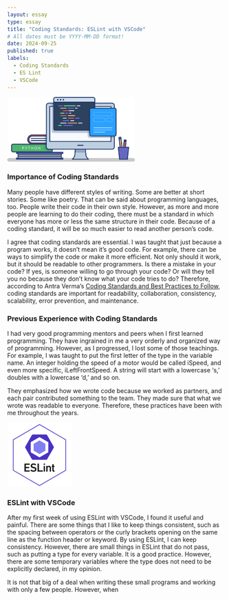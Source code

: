 ```yaml
---
layout: essay
type: essay
title: "Coding Standards: ESLint with VSCode"
# All dates must be YYYY-MM-DD format!
date: 2024-09-25
published: true
labels:
  - Coding Standards
  - ES Lint
  - VSCode
---
```


<img height="150px" class="rounded float-start pe-4" src="../img/e28_coding-standards-reflection/programming.png">

### Importance of Coding Standards
  
  Many people have different styles of writing. Some are better at short stories. Some like poetry. That can be said about programming languages, too. People write their code in their own style. However, as more and more people are learning to do their coding, there must be a standard in which everyone has more or less the same structure in their code. Because of a coding standard, it will be so much easier to read another person’s code.

  I agree that coding standards are essential. I was taught that just because a program works, it doesn’t mean it’s good code. For example, there can be ways to simplify the code or make it more efficient. Not only should it work, but it should be readable to other programmers. Is there a mistake in your code? If yes, is someone willing to go through your code? Or will they tell you no because they don’t know what your code tries to do? Therefore, according to Antra Verma’s <a href="https://www.browserstack.com/guide/coding-standards-best-practices">Coding Standards and Best Practices to Follow</a>, coding standards are important for readability, collaboration, consistency, scalability, error prevention, and maintenance.

### Previous Experience with Coding Standards
  I had very good programming mentors and peers when I first learned programming. They have ingrained in me a very orderly and organized way of programming. However, as I progressed, I lost some of those teachings. For example, I was taught to put the first letter of the type in the variable name. An integer holding the speed of a motor would be called iSpeed, and even more specific, iLeftFrontSpeed. A string will start with a lowercase ‘s,’ doubles with a lowercase ‘d,’ and so on.

  They emphasized how we wrote code because we worked as partners, and each pair contributed something to the team. They made sure that what we wrote was readable to everyone. Therefore, these practices have been with me throughout the years.


<img height="150px" class="rounded float-start pe-4" src="../img/e28_coding-standards-reflection/eslint.png">

### ESLint with VSCode
  After my first week of using ESLint with VSCode, I found it useful and painful. There are some things that I like to keep things consistent, such as the spacing between operators or the curly brackets opening on the same line as the function header or keyword. By using ESLint, I can keep consistency. However, there are small things in ESLint that do not pass, such as putting a type for every variable. It is a good practice. However, there are some temporary variables where the type does not need to be explicitly declared, in my opinion.

  It is not that big of a deal when writing these small programs and working with only a few people. However, when 